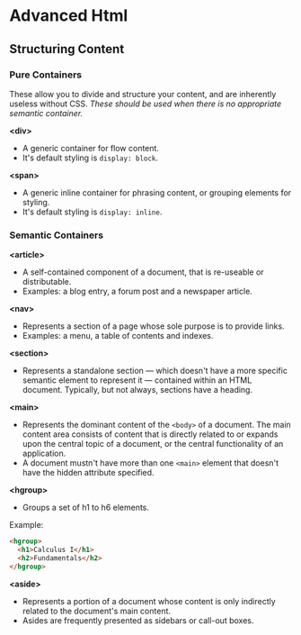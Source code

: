 # Advanced Html

## Structuring Content

### Pure Containers

These allow you to divide and structure your content, and are inherently useless without CSS.
_These should be used when there is no appropriate semantic container._

**\<div\>**

- A generic container for flow content.
- It's default styling is `display: block`.

**\<span\>**

- A generic inline container for phrasing content, or grouping elements for styling.
- It's default styling is `display: inline`.

### Semantic Containers

**\<article\>**

- A self-contained component of a document, that is re-useable or distributable.
- Examples: a blog entry, a forum post and a newspaper article.

**\<nav\>**

- Represents a section of a page whose sole purpose is to provide links.
- Examples: a menu, a table of contents and indexes.

**\<section\>**

- Represents a standalone section — which doesn't have a more specific semantic element to represent it — contained within an HTML document. Typically, but not always, sections have a heading.

**\<main\>**

- Represents the dominant content of the `<body>` of a document. The main content area consists of content that is directly related to or expands upon the central topic of a document, or the central functionality of an application.
- A document mustn't have more than one `<main>` element that doesn't have the hidden attribute specified.

**\<hgroup\>**

- Groups a set of h1 to h6 elements.

Example:

```html
<hgroup>
  <h1>Calculus I</h1>
  <h2>Fundamentals</h2>
</hgroup>
```

**\<aside\>**

- Represents a portion of a document whose content is only indirectly related to the document's main content.
- Asides are frequently presented as sidebars or call-out boxes.
